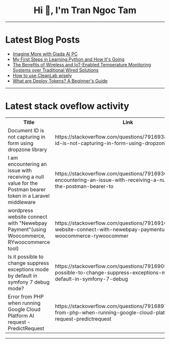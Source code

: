 <h1 align="center">Hi 👋, I'm Tran Ngoc Tam</h1>

---

# Latest Blog Posts 
<!-- BLOG-POST-LIST:START -->
- [Imagine More with Giada AI PC](https://dev.to/_7e0d0f31eba8186034cd2/imagine-more-with-giada-ai-pc-ble)
- [My First Steps in Learning Python and How It&#39;s Going](https://dev.to/june_chege_fd78d055776633/my-first-steps-in-learning-python-and-how-its-going-p20)
- [The Benefits of Wireless and IoT-Enabled Temperature Monitoring Systems over Traditional Wired Solutions](https://dev.to/adityabhuyan/the-benefits-of-wireless-and-iot-enabled-temperature-monitoring-systems-over-traditional-wired-solutions-1ie5)
- [How to use CleanLab wisely](https://dev.to/bullmouse/how-to-use-cleanlab-wisely-5epf)
- [What are Deploy Tokens? A Beginner&#39;s Guide](https://dev.to/deploytokens/what-are-deploy-tokens-a-beginners-guide-26hn)
<!-- BLOG-POST-LIST:END -->

---

# Latest stack oveflow activity
<table>
  <tr><th>Title</th><th>Link</th></tr>
  <!-- STACKOVERFLOW:START --><tr><td>Document ID is not capturing in form using dropzone library</td><td>https://stackoverflow.com/questions/79169389/document-id-is-not-capturing-in-form-using-dropzone-library</td></tr><tr><td>I am encountering an issue with receiving a null value for the Postman bearer token in a Laravel middleware</td><td>https://stackoverflow.com/questions/79169365/i-am-encountering-an-issue-with-receiving-a-null-value-for-the-postman-bearer-to</td></tr><tr><td>wordpress website connect with &quot;Newebpay Payment&quot;&lpar;using Woocommerce, RYwoocommerce tool&rpar;</td><td>https://stackoverflow.com/questions/79169161/wordpress-website-connect-with-newebpay-paymentusing-woocommerce-rywoocommer</td></tr><tr><td>Is it possible to change suppress exceptions mode by default in symfony 7 debug mode?</td><td>https://stackoverflow.com/questions/79169057/is-it-possible-to-change-suppress-exceptions-mode-by-default-in-symfony-7-debug</td></tr><tr><td>Error from PHP when running Google Cloud Platform AI request - PredictRequest</td><td>https://stackoverflow.com/questions/79168977/error-from-php-when-running-google-cloud-platform-ai-request-predictrequest</td></tr><!-- STACKOVERFLOW:END -->
</table>

---



